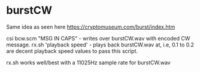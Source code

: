 # burstCW

Same idea as seen here https://cryptomuseum.com/burst/index.htm

csi bcw.scm "MSG IN CAPS" - writes over burstCW.wav with encoded CW message.
rx.sh 'playback speed' - plays back burstCW.wav at, i.e, 0.1 to 0.2 are decent playback speed values to pass this script.

rx.sh works well/best with a 11025Hz sample rate for burstCW.wav
